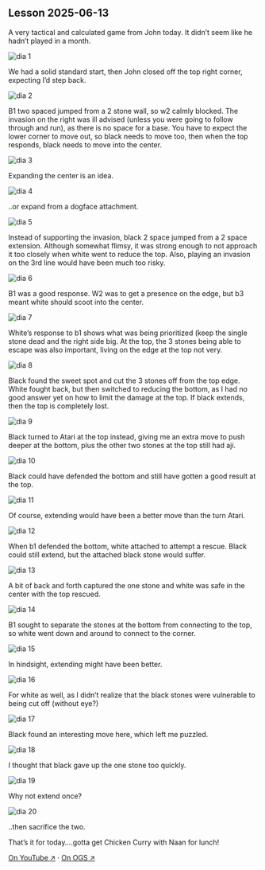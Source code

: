 
## Lesson 2025-06-13

A very tactical and calculated game from John today.  It didn’t seem like he hadn’t played in a month.

![dia 1](images/l20250516/igo1.jpg)

We had a solid standard start, then John closed off the top right corner, expecting I’d step back.

![dia 2](images/l20250516/igo2.jpg)

B1  two spaced jumped from a 2 stone wall, so w2 calmly blocked.  The invasion on the right was ill advised (unless you were going to follow through and run), as there is no space for a base.  You have to expect the lower corner to move out, so black needs to move too, then when the top responds, black needs to move into the center.

![dia 3](images/l20250516/igo3.jpg)

Expanding the center is an idea.

![dia 4](images/l20250516/igo4.jpg)

..or expand from a dogface attachment.

![dia 5](images/l20250516/igo5.jpg)

Instead of supporting the invasion, black 2 space jumped from a 2 space extension.  Although somewhat flimsy, it was strong enough to not approach it too closely when white  went to reduce the top.  Also, playing an invasion on the 3rd line would have been much too risky.

![dia 6](images/l20250516/igo6.jpg)

B1 was a good response.  W2 was to get a presence on the edge, but b3 meant white should scoot into the center.

![dia 7](images/l20250516/igo7.jpg)

White’s response to b1 shows what was being prioritized (keep the single stone dead and the right side big.  At the top, the 3 stones being able to escape was also important, living on the edge at the top not very.

![dia 8](images/l20250516/igo8.jpg)

Black found the sweet spot and cut the 3 stones off from the top edge.  White fought back, but then switched to reducing the bottom, as I had no good answer yet on how to limit the damage at the top.  If black extends, then the top is completely lost.

![dia 9](images/l20250516/igo9.jpg)

Black turned to Atari at the top instead, giving me an extra move to push deeper at the bottom, plus the other two stones at the top still had aji.

![dia 10](images/l20250516/igo10.jpg)

Black could have defended the bottom and still have gotten a good result at the top.

![dia 11](images/l20250516/igo11.jpg)

Of course, extending would have been a better move than the turn Atari.

![dia 12](images/l20250516/igo12.jpg)

When b1 defended the bottom, white attached to attempt a rescue.  Black could still extend, but the attached black stone would suffer.

![dia 13](images/l20250516/igo13.jpg)

A bit of back and forth captured the one stone and white was safe in the center with the top rescued.

![dia 14](images/l20250516/igo14.jpg)

B1 sought to separate the stones at the bottom from connecting to the top, so white went down and around to connect to the corner.

![dia 15](images/l20250516/igo15.jpg)

In hindsight, extending might have been better.

![dia 16](images/l20250516/igo16.jpg)

For white as well, as I didn’t realize that the black stones were vulnerable to being cut off (without eye?)

![dia 17](images/l20250516/igo17.jpg)

Black found an interesting move here, which left me puzzled.

![dia 18](images/l20250516/igo18.jpg)

I thought that black gave up the one stone too quickly.

![dia 19](images/l20250516/igo19.jpg)

Why not extend once?

![dia 20](images/l20250516/igo20.jpg)

..then sacrifice the two.

That’s it for today….gotta get Chicken Curry with Naan for lunch!


[On YouTube ↗](https://www.youtube.com/watch?v=X-XoMqZIVdE) · [On OGS ↗](https://online-go.com/game/76249416)




